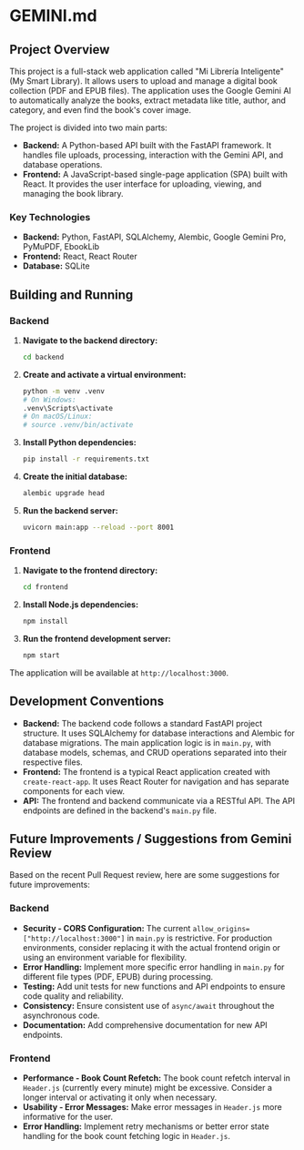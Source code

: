 
# GEMINI.md

## Project Overview

This project is a full-stack web application called "Mi Librería Inteligente" (My Smart Library). It allows users to upload and manage a digital book collection (PDF and EPUB files). The application uses the Google Gemini AI to automatically analyze the books, extract metadata like title, author, and category, and even find the book's cover image.

The project is divided into two main parts:

*   **Backend:** A Python-based API built with the FastAPI framework. It handles file uploads, processing, interaction with the Gemini API, and database operations.
*   **Frontend:** A JavaScript-based single-page application (SPA) built with React. It provides the user interface for uploading, viewing, and managing the book library.

### Key Technologies

*   **Backend:** Python, FastAPI, SQLAlchemy, Alembic, Google Gemini Pro, PyMuPDF, EbookLib
*   **Frontend:** React, React Router
*   **Database:** SQLite

## Building and Running

### Backend

1.  **Navigate to the backend directory:**
    ```bash
    cd backend
    ```

2.  **Create and activate a virtual environment:**
    ```bash
    python -m venv .venv
    # On Windows:
    .venv\Scripts\activate
    # On macOS/Linux:
    # source .venv/bin/activate
    ```

3.  **Install Python dependencies:**
    ```bash
    pip install -r requirements.txt
    ```

4.  **Create the initial database:**
    ```bash
    alembic upgrade head
    ```

5.  **Run the backend server:**
    ```bash
    uvicorn main:app --reload --port 8001
    ```

### Frontend

1.  **Navigate to the frontend directory:**
    ```bash
    cd frontend
    ```

2.  **Install Node.js dependencies:**
    ```bash
    npm install
    ```

3.  **Run the frontend development server:**
    ```bash
    npm start
    ```

The application will be available at `http://localhost:3000`.

## Development Conventions

*   **Backend:** The backend code follows a standard FastAPI project structure. It uses SQLAlchemy for database interactions and Alembic for database migrations. The main application logic is in `main.py`, with database models, schemas, and CRUD operations separated into their respective files.
*   **Frontend:** The frontend is a typical React application created with `create-react-app`. It uses React Router for navigation and has separate components for each view.
*   **API:** The frontend and backend communicate via a RESTful API. The API endpoints are defined in the backend's `main.py` file.

## Future Improvements / Suggestions from Gemini Review

Based on the recent Pull Request review, here are some suggestions for future improvements:

### Backend

*   **Security - CORS Configuration:** The current `allow_origins=["http://localhost:3000"]` in `main.py` is restrictive. For production environments, consider replacing it with the actual frontend origin or using an environment variable for flexibility.
*   **Error Handling:** Implement more specific error handling in `main.py` for different file types (PDF, EPUB) during processing.
*   **Testing:** Add unit tests for new functions and API endpoints to ensure code quality and reliability.
*   **Consistency:** Ensure consistent use of `async/await` throughout the asynchronous code.
*   **Documentation:** Add comprehensive documentation for new API endpoints.

### Frontend

*   **Performance - Book Count Refetch:** The book count refetch interval in `Header.js` (currently every minute) might be excessive. Consider a longer interval or activating it only when necessary.
*   **Usability - Error Messages:** Make error messages in `Header.js` more informative for the user.
*   **Error Handling:** Implement retry mechanisms or better error state handling for the book count fetching logic in `Header.js`.
